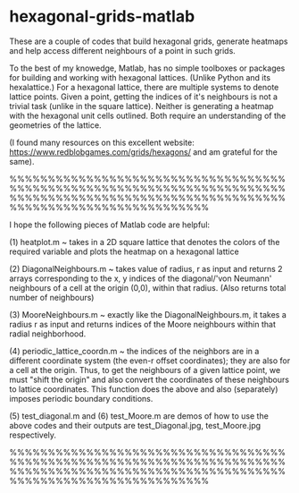 # hexagonal-grids-matlab
These are a couple of codes that build hexagonal grids, generate heatmaps and help access different neighbours of a  point in such grids.

To the best of my knowedge, Matlab, has no simple toolboxes or packages for building and working with hexagonal lattices. (Unlike Python and its hexalattice.)
For a hexagonal lattice, there are multiple systems to denote lattice points. Given a point, getting the indices of it's neighbours is not a trivial task (unlike in the square lattice). Neither is generating a heatmap with the hexagonal unit cells outlined. Both require an understanding of the geometries of the lattice.

(I found many resources on this excellent website: https://www.redblobgames.com/grids/hexagons/ and am grateful for the same).

%%%%%%%%%%%%%%%%%%%%%%%%%%%%%%%%%%%%%%%%%%%%%%%%%%%%%%%%%%%%%%%%%%%%%%%%%%%%%%%%%%%%%%%%%%%%%%%%%%%%%%%%%%%%%%%%%%%%%%%%%%%%%%%%%%%%%%

I hope the following pieces of Matlab code are helpful: 

(1) heatplot.m ~ takes in a 2D square lattice that denotes the colors of the required variable and plots the heatmap on a hexagonal lattice

(2) DiagonalNeighbours.m ~ takes value of radius, r as input and returns 2 arrays corresponding to the x, y indices of the diagonal/'von Neumann' neighbours of a cell at the origin (0,0), within that radius. (Also returns total number of neighbours)

(3) MooreNeighbours.m ~ exactly like the DiagonalNeighbours.m, it takes a radius r as input and returns indices of the Moore neighbours within that radial neighborhood.

(4) periodic_lattice_coordn.m ~ the indices of the neighbors are in a different coordinate system (the even-r offset coordinates); they are also for a cell at the origin. Thus, to get the neighbours of a given lattice point, we must "shift the origin" and also convert the coordinates of these neighbours to lattice coordinates. This function does the above and also (separately) imposes periodic boundary conditions.

(5) test_diagonal.m and (6) test_Moore.m are demos of how to use the above codes and their outputs are test_Diagonal.jpg, test_Moore.jpg respectively.


%%%%%%%%%%%%%%%%%%%%%%%%%%%%%%%%%%%%%%%%%%%%%%%%%%%%%%%%%%%%%%%%%%%%%%%%%%%%%%%%%%%%%%%%%%%%%%%%%%%%%%%%%%%%%%%%%%%%%%%%%%%%%%%%%%%%%%

